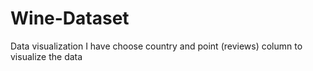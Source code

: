 # Wine-Dataset

Data visualization 
I have choose country and point (reviews) column  to visualize the data 
